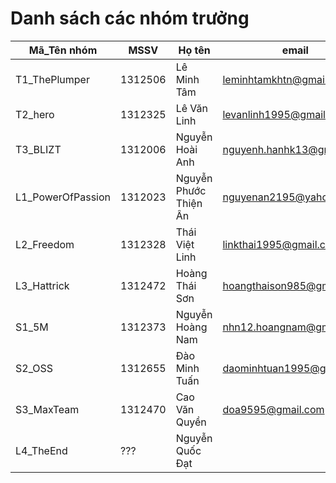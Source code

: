 # Danh sách các nhóm trưởng 

Mã_Tên nhóm |  MSSV | Họ tên | email |  Tài khoản GitHub
----------- | ----- | ------ | ----- | -------------------
T1_ThePlumper |1312506 |Lê Minh Tâm |leminhtamkhtn@gmail.com | lmtam 
T2_hero |1312325 |Lê Văn Linh |levanlinh1995@gmail.com | levanlinh1995   
T3_BLIZT |1312006 |Nguyễn Hoài Anh |nguyenh.hanhk13@gmail.com |Izker 
L1_PowerOfPassion |1312023 |Nguyễn Phước Thiện Ân |nguyenan2195@yahoo.com |nguyenan1312023 
L2_Freedom |1312328 |Thái Việt Linh |linkthai1995@gmail.com |lynxerious 
L3_Hattrick |1312472 |Hoàng Thái Sơn |hoangthaison985@gmail.com |sonhoang0611 
S1_5M |1312373 |Nguyễn Hoàng Nam | nhn12.hoangnam@gmail.com| nhn12
S2_OSS |1312655 |Đào Minh Tuấn | daominhtuan1995@gmail.com | minhtuan1995
S3_MaxTeam |1312470 |Cao Văn Quyền | doa9595@gmail.com| quyen91
L4_TheEnd |??? |Nguyễn Quốc Đạt | | 
















